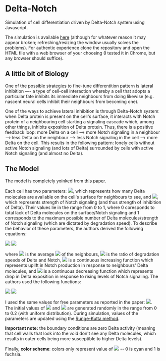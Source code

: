 # Delta-Notch
Simulation of cell differentiation driven by Delta-Notch system using Javascript.

The simulation is available <a href="https://htmlpreview.github.io/?https://github.com/Aidar-Shagiyev/Delta-Notch/blob/master/delta_notch.html" target="_blank">here</a> (although for whatever reason it may appear broken; refreshing/resizing the window usually solves the problems). For authentic experience clone the repository and open the HTML file with a web browser of your choosing (I tested it in Chrome, but any browser should suffice).

## A little bit of Biology
One of the possible strategies to fine-tune differentition pattern is lateral inhibition —- a type of cell-cell interaction whereby a cell that adopts a particular fate inhibits its immediate neighbours from doing likewise (e.g. nascent neural cells inhibit their neighbours from becoming one).

One of the ways to achieve lateral inhibition is through Delta-Notch system: when Delta protein is present on the cell's surface, it interacts with Notch protein of a neighbouring cell starting a signaling cascade which, among other things, inhibits exposition of Delta protein. Thus, there is a positive feedback loop: more Delta on a cell --> more Notch signaling in a neighbour --> less Delta on the neighbour --> less Notch signaling in the cell --> more Delta on the cell. This results in the following pattern: lonely cells without active Notch signaling (and lots of Delta) surrounded by cells with active Notch signaling (and almost no Delta).

## The Model
The model is completely yoinked from <a href="https://doi.org/10.1006/jtbi.1996.0233" target="_blank">this paper</a>.

Each cell has two parameters: <img src="https://latex.codecogs.com/svg.latex?\large&space;d">, which represents how many Delta molecules are available on the cell's surface for neighbours to see, and <img src="https://latex.codecogs.com/svg.latex?\large&space;n">, which represents strength of Notch signaling (and thus strength of inhibition of Delta). Their values lie in the range from 0 to 1, where 0 coresponds to total lack of Delta molecules on the surface/Notch signaling and 1 corresponds to the maximum possible number of Delta molecules/strength of Notch signaling (which are dictated by degradation speed). To describe the behavior of these parameters, the authors derived the following equations:

<img src="https://latex.codecogs.com/svg.latex?\large&space;\dot{n}=f(\bar{d})-n">
<img src="https://latex.codecogs.com/svg.latex?\large&space;\dot{d}=v*(g(n)-d)">

where <img src="https://latex.codecogs.com/svg.latex?\large&space;\bar{d}"> is the average <img src="https://latex.codecogs.com/svg.latex?\large&space;d"> of the neighbours, <img src="https://latex.codecogs.com/svg.latex?\large&space;v"> is the ratio of degradation speeds of Delta and Notch, <img src="https://latex.codecogs.com/svg.latex?\large&space;f"> is a continuous increasing function which represents uplift in Notch production in response to neighbours' Delta molecules, and <img src="https://latex.codecogs.com/svg.latex?\large&space;g"> is a continuous decreasing function which represents drop in Delta exposition in response to rising levels of Notch signaling. The authors used the following functions:

<img src="https://latex.codecogs.com/svg.latex?\large&space;f(x)=\frac{x^{k}}{a%2Bx^{k}}">
<img src="https://latex.codecogs.com/svg.latex?\large&space;g(x)=\frac{1}{1%2Bbx^{k}}">

I used the same values for free parameters as reported in the paper: <img src="https://latex.codecogs.com/svg.latex?\large&space;a=0.01,b=100,v=1,k=h=2">. The initial values of <img src="https://latex.codecogs.com/svg.latex?\large&space;d"> and <img src="https://latex.codecogs.com/svg.latex?\large&space;n"> are generated randomly in the range from 0 to 0.2 (with uniform distribution). During simulation, values of the parameters are updated using the <a href="https://encyclopediaofmath.org/wiki/Runge-Kutta_method" target="_blank">Runge-Kutta method</a>.

<b>Important note:</b> the boundary conditions are zero Delta activity (meaning that cell walls that look into the void don't see any Delta molecules, which results in outer cells being more susceptible to higher Delta levels).

Finally, <b>color scheme</b>: colors only represent value of <img src="https://latex.codecogs.com/svg.latex?\large&space;d"> -- 0 is cyan and 1 is fuchsia.
